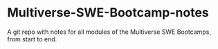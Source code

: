 # Multiverse-SWE-Bootcamp-notes
A git repo with notes for all modules of the Multiverse SWE Bootcamps, from start to end.
